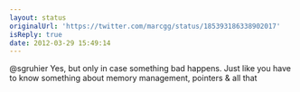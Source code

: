 ```yaml
---
layout: status
originalUrl: 'https://twitter.com/marcgg/status/185393186338902017'
isReply: true
date: 2012-03-29 15:49:14
---
```


@sgruhier Yes, but only in case something bad happens. Just like you have to know something about memory management, pointers & all that
